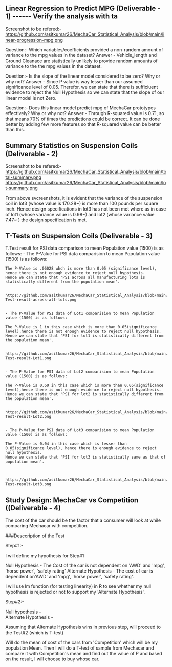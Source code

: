 ## Linear Regression to Predict MPG (Deliverable - 1) ------ Verify the analysis with ta

Screenshot to be refered:-
https://github.com/asitkumar26/MechaCar_Statistical_Analysis/blob/main/linear-progression-mpg.png 

Question:- Which variables/coefficients provided a non-random amount of variance to the mpg values in the dataset?
Answer - Vehicle_length and Ground Cleanace are statistically unlikely to provide random amounts of variance to the the mpg values in the dataset.


Question:- Is the slope of the linear model considered to be zero? Why or why not?
Answer - Since P value is way lesser than our assumed significance level of 0.05. Therefor, we can state that there is sufficiuent evidence to reject the Null Hypothesis so we can state that the slope of our linear model is not Zero.


Question:- Does this linear model predict mpg of MechaCar prototypes effectively? Why or why not?
Answer - Through R-squared value is 0.71, so that means 70% of times the predictions could be correct. It can be done better by adding few more features so that R-squared value can be better than this.



## Summary Statistics on Suspension Coils (Deliverable - 2)

Screenshot to be refered:-
https://github.com/asitkumar26/MechaCar_Statistical_Analysis/blob/main/total-summary.png
https://github.com/asitkumar26/MechaCar_Statistical_Analysis/blob/main/lot-summary.png

From above svcreenshots, it is evident that the variance of the suspension coil in lot3 (whose value is 170.28~) is more than 100 pounds per square inch. Hence design specifications in lot3 has not been met where as in case of lot1 (whose variance value is 0.98~) and lot2 (whose variance value 7.47~ ) the design specification is met.


## T-Tests on Suspension Coils (Deliverable - 3)  

T.Test result for PSI data comparison to mean Population value (1500) is as follows:
	- The P-Value for PSI data comparision to mean Population value (1500) is as follows:
	
	The P-Value is .06028 whch is more than 0.05 (significance level), hence there is not enough evidence to reject null hypothesis. 
	Hence we can state that 'PSI across all manufacturing lots is statistically different from the population mean'.
	
		https://github.com/asitkumar26/MechaCar_Statistical_Analysis/blob/main/T-Test-result-across-all-lots.png
	
	
	- The P-Value for PSI data of Lot1 comparision to mean Population value (1500) is as follows:
	   
	The P-Value is 1 in this case which is more than 0.05(significance level),hence there is not enough evidence to reject null hypothesis. 
    Hence we can state that 'PSI for lot1 is statistically different from the population mean'. 	
	
	   https://github.com/asitkumar26/MechaCar_Statistical_Analysis/blob/main/T-Test-result-Lot1.png
	
	
	- The P-Value for PSI data of Lot2 comparision to mean Population value (1500) is as follows:
	   
	The P-Value is 0.60 in this case which is more than 0.05(significance level),hence there is not enough evidence to reject null hypothesis.
    Hence we can state that 'PSI for lot2 is statistically different from the population mean'. 	
	
	   https://github.com/asitkumar26/MechaCar_Statistical_Analysis/blob/main/T-Test-result-Lot2.png  
	
	
	- The P-Value for PSI data of Lot3 comparision to mean Population value (1500) is as follows:
	
	The P-Value is 0.04 in this case which is lesser than 0.05(significance level), hence there is enough evidence to reject null hypothesis.
	Hence we can state that 'PSI for lot3 is statistically same as that of population mean'.
	
	
	   https://github.com/asitkumar26/MechaCar_Statistical_Analysis/blob/main/T-Test-result-Lot3.png	
	   
	   
## Study Design: MechaCar vs Competition ((Deliverable - 4) 

The cost of the car should be the factor that a consumer will look at while comparing Mechacar with competition.

###Desccription of the Test

Step#1:- 

I will define my hypothesis for Step#1

Null Hypothesis -      The Cost of the car is not dependent on 'AWD' and 'mpg', 'horse power', 'safety rating'
Alternate Hypothesis - The cost of car is dependent on'AWD' and 'mpg', 'horse power', 'safety rating'.

I will use lm function (for testing linearity) in R to see whether my null hypothesis is rejected or not to support my 'Alternate Hypothesis'.


Step#2:- 

Null hypothesis -      
Alternate Hypothesis - 

Assuming that Alternate Hypothesis wins in previous step, will proceed to the Test#2 (which is T-test)

Will do the mean of cost of the cars from 'Competition' which will be my population Mean. Then I will do a T-test of sample from Mechacar and compare it with 
Competition's mean and find out the value of P and based on the result, I will choose to buy whose car.





	   
	   
	   
	   